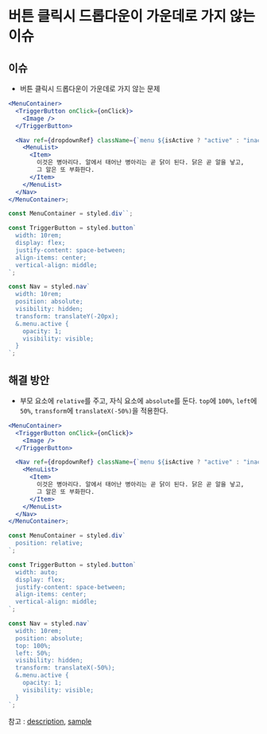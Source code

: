 # 버튼 클릭시 드롭다운이 가운데로 가지 않는 이슈

## 이슈

- 버튼 클릭시 드롭다운이 가운데로 가지 않는 문제

```jsx
<MenuContainer>
  <TriggerButton onClick={onClick}>
    <Image />
  </TriggerButton>

  <Nav ref={dropdownRef} className={`menu ${isActive ? "active" : "inactive"}`}>
    <MenuList>
      <Item>
        이것은 병아리다. 알에서 태어난 병아리는 곧 닭이 된다. 닭은 곧 알을 낳고,
        그 알은 또 부화한다.
      </Item>
    </MenuList>
  </Nav>
</MenuContainer>;

const MenuContainer = styled.div``;

const TriggerButton = styled.button`
  width: 10rem;
  display: flex;
  justify-content: space-between;
  align-items: center;
  vertical-align: middle;
`;

const Nav = styled.nav`
  width: 10rem;
  position: absolute;
  visibility: hidden;
  transform: translateY(-20px);
  &.menu.active {
    opacity: 1;
    visibility: visible;
  }
`;
```

## 해결 방안

- 부모 요소에 `relative`를 주고, 자식 요소에 `absolute`를 둔다. `top`에 `100%`, `left`에 `50%`, `transform`에 `translateX(-50%)`을 적용한다.

```jsx
<MenuContainer>
  <TriggerButton onClick={onClick}>
    <Image />
  </TriggerButton>

  <Nav ref={dropdownRef} className={`menu ${isActive ? "active" : "inactive"}`}>
    <MenuList>
      <Item>
        이것은 병아리다. 알에서 태어난 병아리는 곧 닭이 된다. 닭은 곧 알을 낳고,
        그 알은 또 부화한다.
      </Item>
    </MenuList>
  </Nav>
</MenuContainer>;

const MenuContainer = styled.div`
  position: relative;
`;

const TriggerButton = styled.button`
  width: auto;
  display: flex;
  justify-content: space-between;
  align-items: center;
  vertical-align: middle;
`;

const Nav = styled.nav`
  width: 10rem;
  position: absolute;
  top: 100%;
  left: 50%;
  visibility: hidden;
  transform: translateX(-50%);
  &.menu.active {
    opacity: 1;
    visibility: visible;
  }
`;
```

참고 : [description](https://stackoverflow.com/questions/60362442/cant-center-absolute-position-tailwind-css), [sample](https://stackoverflow.com/questions/39993336/dropdown-center-alignment-to-button)
